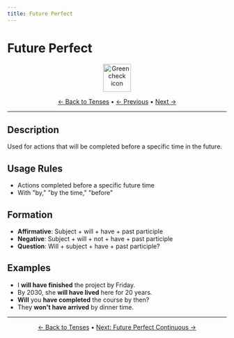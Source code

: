 ```yaml
---
title: Future Perfect
---
```


# Future Perfect

<div align="center">
  <img src="https://cdn.jsdelivr.net/gh/twitter/twemoji@14.0.2/assets/72x72/2705.png" alt="Green check icon" width="64">
</div>

<div align="center">

[← Back to Tenses](./) • [← Previous](11-future-continuous.md) • [Next →](13-future-perfect-continuous.md)

</div>

---

## Description
Used for actions that will be completed before a specific time in the future.

## Usage Rules
- Actions completed before a specific future time
- With "by," "by the time," "before"

## Formation
- **Affirmative**: Subject + will + have + past participle
- **Negative**: Subject + will + not + have + past participle
- **Question**: Will + subject + have + past participle?

## Examples
- I **will have finished** the project by Friday.
- By 2030, she **will have lived** here for 20 years.
- **Will** you **have completed** the course by then?
- They **won't have arrived** by dinner time.

---

<div align="center">

[← Back to Tenses](./) • [Next: Future Perfect Continuous →](13-future-perfect-continuous.md)

</div>
